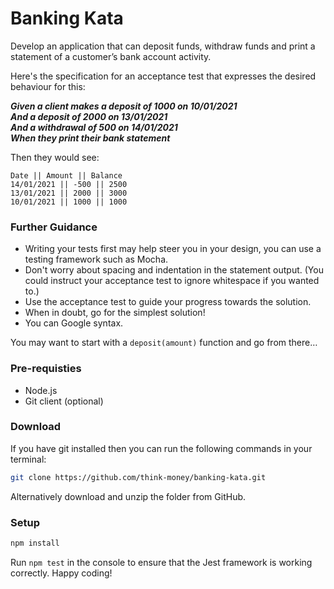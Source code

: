 # Banking Kata

Develop an application that can deposit funds, withdraw funds and print a statement of a customer’s
bank account activity.

Here's the specification for an acceptance test that expresses the desired behaviour for this:

***Given a client makes a deposit of 1000 on 10/01/2021***  
***And a deposit of 2000 on 13/01/2021***  
***And a withdrawal of 500 on 14/01/2021***  
***When they print their bank statement***  

Then they would see:

```
Date || Amount || Balance  
14/01/2021 || -500 || 2500  
13/01/2021 || 2000 || 3000  
10/01/2021 || 1000 || 1000
```


### **Further Guidance**  
- Writing your tests first may help steer you in your design, you can use a testing framework
such as Mocha.  
- Don't worry about spacing and indentation in the statement output. (You could instruct your
acceptance test to ignore whitespace if you wanted to.)  
- Use the acceptance test to guide your progress towards the solution.  
- When in doubt, go for the simplest solution!  
- You can Google syntax.  

You may want to start with a `deposit(amount)` function and go from there…

### Pre-requisties
- Node.js
- Git client (optional)

### **Download**  
If you have git installed then you can run the following commands in your terminal:

```sh
git clone https://github.com/think-money/banking-kata.git
```

Alternatively download and unzip the folder from GitHub.

### **Setup** 

```sh
npm install
```
Run `npm test` in the console to ensure that the Jest framework is working correctly. Happy coding!
